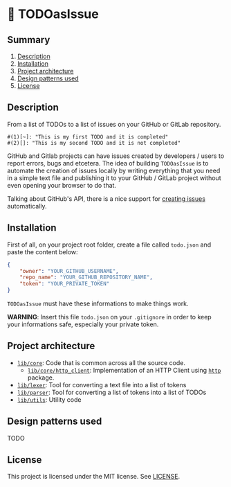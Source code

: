 # :pencil: TODOasIssue

## Summary

1. [Description](#description)
2. [Installation](#installation)
3. [Project architecture](#project-architecture)
4. [Design patterns used](#design-patterns-used)
5. [License](#license)

## Description

From a list of TODOs to a list of issues on your GitHub or GitLab repository.

```
#(1)[~]: "This is my first TODO and it is completed"
#(2)[]: "This is my second TODO and it is not completed"
```

GitHub and Gitlab projects can have issues created by developers / users to report errors, bugs and etcetera. The idea of building `TODOasIssue` is to automate the creation of issues locally by writing everything that you need in a simple text file and publishing it to your GitHub / GitLab project without even opening your browser to do that.

Talking about GitHub's API, there is a nice support for [creating issues](https://docs.github.com/en/rest/issues/issues#create-an-issue) automatically.

## Installation
First of all, on your project root folder, create a file called `todo.json` and paste the content below:

```json
{
    "owner": "YOUR_GITHUB_USERNAME",
    "repo_name": "YOUR_GITHUB_REPOSITORY_NAME",
    "token": "YOUR_PRIVATE_TOKEN"
}
```

`TODOasIssue` must have these informations to make things work.

**WARNING**: Insert this file `todo.json` on your `.gitignore` in order to keep your informations safe, especially your private token.

## Project architecture
-  [`lib/core`](./lib/core/): Code that is common across all the source code.
   -  [`lib/core/http_client`](./lib/core/http_client/): Implementation of an HTTP Client using [`http`](https://pub.dev/packages/http) package.
-  [`lib/lexer`](./lib/lexer/): Tool for converting a text file into a list of tokens
-  [`lib/parser`](./lib/parser/): Tool for converting a list of tokens into a list of TODOs
-  [`lib/utils`](./lib/utils/): Utility code

## Design patterns used
TODO

## License
This project is licensed under the MIT license. See [LICENSE](LICENSE).
